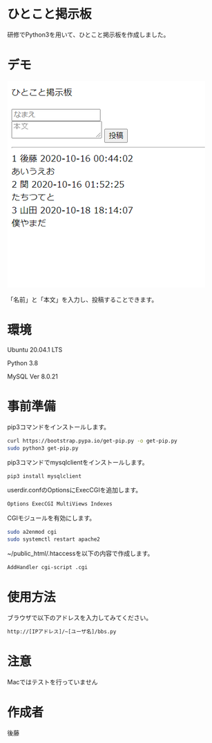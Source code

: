 # ひとこと掲示板

研修でPython3を用いて、ひとこと掲示板を作成しました。

# デモ

![画像の説明](ひとこと掲示板イメージ.png "ひとこと掲示板イメージ")

「名前」と「本文」を入力し、投稿することできます。

# 環境

Ubuntu 20.04.1 LTS

Python 3.8

MySQL Ver 8.0.21

# 事前準備

pip3コマンドをインストールします。

```bash
curl https://bootstrap.pypa.io/get-pip.py -o get-pip.py
sudo python3 get-pip.py
```

pip3コマンドでmysqlclientをインストールします。

```bash
pip3 install mysqlclient
```

userdir.confのOptionsにExecCGIを追加します。

```bash
Options ExecCGI MultiViews Indexes
```

CGIモジュールを有効にします。

```bash
sudo a2enmod cgi
sudo systemctl restart apache2
```

~/public_html/.htaccessを以下の内容で作成します。

```bash
AddHandler cgi-script .cgi
```

# 使用方法

ブラウザで以下のアドレスを入力してみてください。

```bash
http://[IPアドレス]/~[ユーザ名]/bbs.py
```

# 注意

Macではテストを行っていません

# 作成者

後藤
